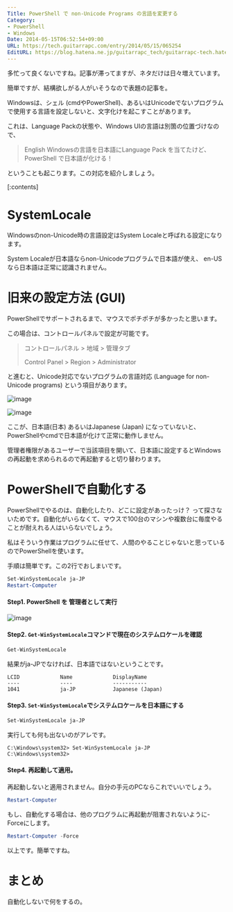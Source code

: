 ```yaml
---
Title: PowerShell で non-Unicode Programs の言語を変更する
Category:
- PowerShell
- Windows
Date: 2014-05-15T06:52:54+09:00
URL: https://tech.guitarrapc.com/entry/2014/05/15/065254
EditURL: https://blog.hatena.ne.jp/guitarrapc_tech/guitarrapc-tech.hatenablog.com/atom/entry/12921228815724178085
---
```


多忙って良くないですね。記事が滞ってますが、ネタだけは日々増えています。

簡単ですが、結構欲しがる人がいそうなので表題の記事を。

Windowsは、シェル (cmdやPowerShell)、あるいはUnicodeでないプログラムで使用する言語を設定しないと、文字化けを起こすことがあります。

これは、Language Packの状態や、Windows UIの言語は別箇の位置づけなので、

> English Windowsの言語を日本語にLanguage Pack を当てたけど、PowerShell で日本語が化ける！

ということも起こります。この対応を紹介しましょう。

[:contents]

# SystemLocale

Windowsのnon-Unicode時の言語設定はSystem Localeと呼ばれる設定になります。

System Localeが日本語ならnon-Unicodeプログラムで日本語が使え、 en-USなら日本語は正常に認識されません。

# 旧来の設定方法 (GUI)

PowerShellでサポートされるまで、マウスでポチポチが多かったと思います。

この場合は、コントロールパネルで設定が可能です。

> コントロールパネル > 地域 > 管理タブ
>
> Control Panel > Region > Administrator

と進むと、Unicode対応でないプログラムの言語対応 (Language for non-Unicode programs) という項目があります。

![image](https://cdn-ak.f.st-hatena.com/images/fotolife/g/guitarrapc_tech/20140515/20140515063837.png)

![image](https://cdn-ak.f.st-hatena.com/images/fotolife/g/guitarrapc_tech/20140515/20140515063848.png)

ここが、日本語(日本) あるいはJapanese (Japan) になっていないと、PowerShellやcmdで日本語が化けて正常に動作しません。

管理者権限があるユーザーで当該項目を開いて、日本語に設定するとWindowsの再起動を求められるので再起動すると切り替わります。

# PowerShellで自動化する

PowerShellでやるのは、自動化したり、どこに設定があったっけ？ って探さないためです。自動化がいらなくて、マウスで100台のマシンや複数台に毎度やることが耐えれる人はいらないでしょう。

私はそういう作業はプログラムに任せて、人間のやることじゃないと思っているのでPowerShellを使います。

手順は簡単です。この2行でおしまいです。

```ps1
Set-WinSystemLocale ja-JP
Restart-Computer
```


#### Step1. PowerShell を 管理者として実行

![image](https://cdn-ak.f.st-hatena.com/images/fotolife/g/guitarrapc_tech/20140515/20140515064640.png)

#### Step2. `Get-WinSystemLocale`コマンドで現在のシステムロケールを確認

```ps1
Get-WinSystemLocale
```

結果がja-JPでなければ、日本語ではないということです。

```
LCID             Name             DisplayName
----             ----             -----------
1041             ja-JP            Japanese (Japan)
```

#### Step3. `Set-WinSystemLocale`でシステムロケールを日本語にする

```ps1
Set-WinSystemLocale ja-JP
```

実行しても何も出ないのがアレです。

```
C:\Windows\system32> Set-WinSystemLocale ja-JP
C:\Windows\system32>
```

#### Step4. 再起動して適用。

再起動しないと適用されません。自分の手元のPCならこれでいいでしょう。

```ps1
Restart-Computer
```


もし、自動化する場合は、他のプログラムに再起動が阻害されないように-Forceにします。

```ps1
Restart-Computer -Force
```

以上です。簡単ですね。

# まとめ

自動化しないで何をするの。
